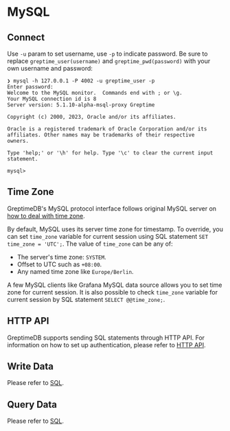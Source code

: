 # MySQL

## Connect

Use `-u` param to set username, use `-p` to indicate password. Be sure to replace `greptime_user(username)` and `greptime_pwd(password)` with your own username and password:

```shell
❯ mysql -h 127.0.0.1 -P 4002 -u greptime_user -p
Enter password:
Welcome to the MySQL monitor.  Commands end with ; or \g.
Your MySQL connection id is 8
Server version: 5.1.10-alpha-msql-proxy Greptime

Copyright (c) 2000, 2023, Oracle and/or its affiliates.

Oracle is a registered trademark of Oracle Corporation and/or its
affiliates. Other names may be trademarks of their respective
owners.

Type 'help;' or '\h' for help. Type '\c' to clear the current input statement.

mysql>
```

## Time Zone

GreptimeDB's MySQL protocol interface follows original MySQL server on [how to
deal with time zone](https://dev.mysql.com/doc/refman/8.0/en/time-zone-support.html).

By default, MySQL uses its server time zone for timestamp. To override, you can
set `time_zone` variable for current session using SQL statement `SET time_zone
= 'UTC';`. The value of `time_zone` can be any of:

- The server's time zone: `SYSTEM`.
- Offset to UTC such as `+08:00`.
- Any named time zone like `Europe/Berlin`.

A few MySQL clients like Grafana MySQL data source allows you to set time zone
for current session. It is also possible to check `time_zone` variable for
current session by SQL statement `SELECT @@time_zone;`.

## HTTP API

GreptimeDB supports sending SQL statements through HTTP API. For information on how to set up authentication, please refer to [HTTP API](./http-api.md).

## Write Data

Please refer to [SQL](../write-data/sql.md).

## Query Data

Please refer to [SQL](../query-data/sql.md).
